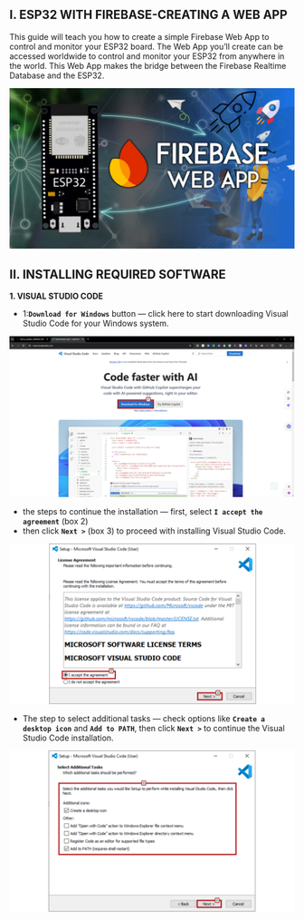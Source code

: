 ## I. ESP32 WITH FIREBASE-CREATING A WEB APP

This guide will teach you how to create a simple Firebase Web App to control and monitor your ESP32 board. The Web App you’ll create can be accessed worldwide to control and monitor your ESP32 from anywhere in the world. This Web App makes the bridge between the Firebase Realtime Database and the ESP32.

![1](images/62.png)

## II. INSTALLING REQUIRED SOFTWARE
**1. VISUAL STUDIO CODE**

* 1:**`Download for Windows`** button — click here to start downloading Visual Studio Code for your Windows system.

![1](images/1.png)

* the steps to continue the installation — first, select **`I accept the agreement`** (box 2)
* then click **`Next >`** (box 3) to proceed with installing Visual Studio Code.

![1](images/2.png)

* The step to select additional tasks — check options like **`Create a desktop icon`** and **`Add to PATH`**, then click **`Next >`** to continue the Visual Studio Code installation.

![1](images/3.png)

